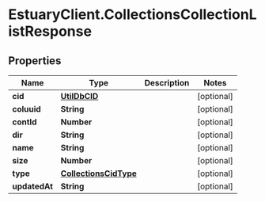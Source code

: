 # EstuaryClient.CollectionsCollectionListResponse

## Properties
Name | Type | Description | Notes
------------ | ------------- | ------------- | -------------
**cid** | [**UtilDbCID**](UtilDbCID.md) |  | [optional] 
**coluuid** | **String** |  | [optional] 
**contId** | **Number** |  | [optional] 
**dir** | **String** |  | [optional] 
**name** | **String** |  | [optional] 
**size** | **Number** |  | [optional] 
**type** | [**CollectionsCidType**](CollectionsCidType.md) |  | [optional] 
**updatedAt** | **String** |  | [optional] 
